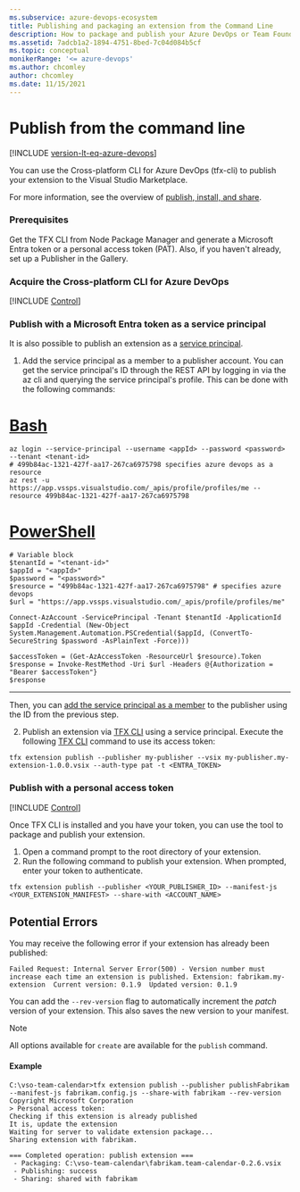 ```yaml
---
ms.subservice: azure-devops-ecosystem
title: Publishing and packaging an extension from the Command Line
description: How to package and publish your Azure DevOps or Team Foundation Server (TFS) extension from the command line.
ms.assetid: 7adcb1a2-1894-4751-8bed-7c04d084b5cf
ms.topic: conceptual
monikerRange: '<= azure-devops'
ms.author: chcomley
author: chcomley
ms.date: 11/15/2021
---
```


# Publish from the command line

[!INCLUDE [version-lt-eq-azure-devops](../../includes/version-lt-eq-azure-devops.md)]

You can use the Cross-platform CLI for Azure DevOps (tfx-cli) to publish your extension to the Visual Studio Marketplace.

For more information, see the overview of [publish, install, and share](./overview.md).

### Prerequisites

Get the TFX CLI from Node Package Manager and generate a Microsoft Entra token or a personal access token (PAT). Also, if you haven't already, set up a Publisher in the Gallery.

### Acquire the Cross-platform CLI for Azure DevOps

[!INCLUDE [Control](../includes/procedures/acquire-tfx-cli.md)]

### Publish with a Microsoft Entra token as a service principal

It is also possible to publish an extension as a [service principal](../../integrate/get-started/authentication/service-principal-managed-identity.md).

1. Add the service principal as a member to a publisher account. You can get the service principal's ID through the REST API by logging in via the az cli and querying the service principal's profile. This can be done with the following commands:

# [Bash](#tab/bash)

```azurecli-interactive
az login --service-principal --username <appId> --password <password> --tenant <tenant-id>
# 499b84ac-1321-427f-aa17-267ca6975798 specifies azure devops as a resource
az rest -u https://app.vssps.visualstudio.com/_apis/profile/profiles/me --resource 499b84ac-1321-427f-aa17-267ca6975798
```
# [PowerShell](#tab/powershell)

```azurecli-interactive
# Variable block
$tenantId = "<tenant-id>"
$appId = "<appId>"
$password = "<password>"
$resource = "499b84ac-1321-427f-aa17-267ca6975798" # specifies azure devops
$url = "https://app.vssps.visualstudio.com/_apis/profile/profiles/me"

Connect-AzAccount -ServicePrincipal -Tenant $tenantId -ApplicationId $appId -Credential (New-Object System.Management.Automation.PSCredential($appId, (ConvertTo-SecureString $password -AsPlainText -Force)))

$accessToken = (Get-AzAccessToken -ResourceUrl $resource).Token
$response = Invoke-RestMethod -Uri $url -Headers @{Authorization = "Bearer $accessToken"}
$response
```

---
Then, you can [add the service principal as a member](/visualstudio/extensibility/walkthrough-publishing-a-visual-studio-extension#add-additional-users-to-manage-your-publisher-account) to the publisher using the ID from the previous step.

2. Publish an extension via [TFX CLI](/azure/devops/extend/publish/command-line) using a service principal. Execute the following [TFX CLI](https://github.com/microsoft/tfs-cli/blob/master/docs/extensions.md) command to use its access token:
```
tfx extension publish --publisher my-publisher --vsix my-publisher.my-extension-1.0.0.vsix --auth-type pat -t <ENTRA_TOKEN>
```

### Publish with a personal access token

[!INCLUDE [Control](../includes/procedures/acquire-pat.md)]

Once TFX CLI is installed and you have your token, you can use the tool to package and publish your extension.

1. Open a command prompt to the root directory of your extension.
1. Run the following command to publish your extension. When prompted, enter your token to authenticate. 

```Command
tfx extension publish --publisher <YOUR_PUBLISHER_ID> --manifest-js <YOUR_EXTENSION_MANIFEST> --share-with <ACCOUNT_NAME>
```

## Potential Errors

You may receive the following error if your extension has already been published:

```
Failed Request: Internal Server Error(500) - Version number must increase each time an extension is published. Extension: fabrikam.my-extension  Current version: 0.1.9  Updated version: 0.1.9
```

You can add the `--rev-version` flag to automatically increment the *patch* version of your extension. This also saves the new version to your manifest.

> [!NOTE]
> All options available for `create` are available for the `publish` command.

#### Example

```
C:\vso-team-calendar>tfx extension publish --publisher publishFabrikam --manifest-js fabrikam.config.js --share-with fabrikam --rev-version
Copyright Microsoft Corporation
> Personal access token:
Checking if this extension is already published
It is, update the extension
Waiting for server to validate extension package...
Sharing extension with fabrikam.

=== Completed operation: publish extension ===
 - Packaging: C:\vso-team-calendar\fabrikam.team-calendar-0.2.6.vsix
 - Publishing: success
 - Sharing: shared with fabrikam
```
